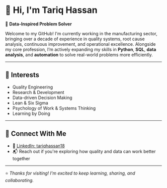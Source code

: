 # 👋 Hi, I'm Tariq Hassan

🎯 **Data-Inspired Problem Solver**

Welcome to my GitHub! I'm currently working in the manufacturing sector, bringing over a decade of experience in quality systems, root cause analysis, continuous improvement, and operational excellence. Alongside my core profession, I’m actively expanding my skills in **Python**, **SQL**, **data analysis**, and **automation** to solve real-world problems more efficiently.

---

## 🧠 Interests

- Quality Engineering
- Research & Development 
- Data-driven Decision Making  
- Lean & Six Sigma  
- Psychology of Work & Systems Thinking  
- Learning by Doing

---

## 🤝 Connect With Me

- 💼 [LinkedIn: tariqhassan18](https://www.linkedin.com/in/tariqhassan18/)
- 📬 Reach out if you're exploring how quality and data can work better together

---

⭐ *Thanks for visiting! I'm excited to keep learning, sharing, and collaborating.*  

